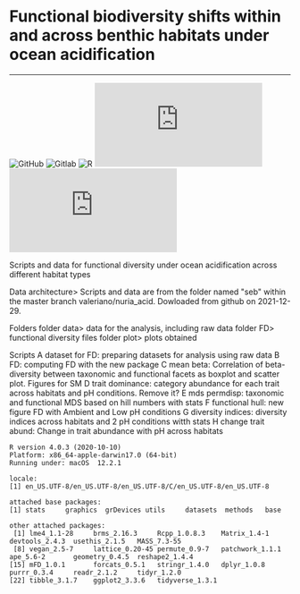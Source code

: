 # Functional biodiversity shifts within and across benthic habitats under ocean acidification
----------------------

![GitHub](https://img.shields.io/badge/github-%23181717.svg?&style=for-the-badge&logo=github&logoColor=white")
![Gitlab](https://img.shields.io/badge/gitlab-%23FCA121.svg?&style=for-the-badge&logo=gitlab&logoColor=black")
![R](https://img.shields.io/badge/R-v4.0.3-276DC3?style=for-the-badge&logo=r&logoColor=white")
[![GitHub commits](https://badgen.net/github/commits/Naereen/Strapdown.js)](https://GitHub.com/Naereen/StrapDown.js/commit/)
[![GitHub latest commit](https://badgen.net/github/last-commit/Naereen/Strapdown.js)](https://GitHub.com/Naereen/StrapDown.js/commit/)

Scripts and data for functional diversity under ocean acidification across different habitat types

Data architecture> Scripts and data are from the folder named "seb" within the master branch valeriano/nuria_acid. Dowloaded from github on 2021-12-29. 

Folders
folder data> data for the analysis, including raw data 
folder FD> functional diversity files
folder plot> plots obtained

Scripts
A dataset for FD: preparing datasets for analysis using raw data
B FD: computing FD with the new package
C mean beta: Correlation of beta-diversity between taxonomic and functional facets as boxplot and scatter plot. Figures for SM 
D trait dominance: category abundance for each trait across habitats and pH conditions. Remove it? 
E mds permdisp: taxonomic and functional MDS based on hill numbers with stats
F functional hull: new figure FD with Ambient and Low pH conditions
G diversity indices: diversity indices across habitats and 2 pH conditions witth stats
H change trait abund: Change in trait abundance with pH across habitats

```{Session Info, echo = T}
R version 4.0.3 (2020-10-10)
Platform: x86_64-apple-darwin17.0 (64-bit)
Running under: macOS  12.2.1

locale:
[1] en_US.UTF-8/en_US.UTF-8/en_US.UTF-8/C/en_US.UTF-8/en_US.UTF-8

attached base packages:
[1] stats     graphics  grDevices utils     datasets  methods   base     

other attached packages:
 [1] lme4_1.1-28     brms_2.16.3     Rcpp_1.0.8.3    Matrix_1.4-1    devtools_2.4.3  usethis_2.1.5   MASS_7.3-55    
 [8] vegan_2.5-7     lattice_0.20-45 permute_0.9-7   patchwork_1.1.1 ape_5.6-2       geometry_0.4.5  reshape2_1.4.4 
[15] mFD_1.0.1       forcats_0.5.1   stringr_1.4.0   dplyr_1.0.8     purrr_0.3.4     readr_2.1.2     tidyr_1.2.0    
[22] tibble_3.1.7    ggplot2_3.3.6   tidyverse_1.3.1
```